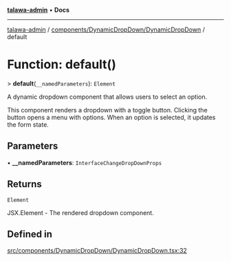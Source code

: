 [**talawa-admin**](../../../../README.md) • **Docs**

***

[talawa-admin](../../../../modules.md) / [components/DynamicDropDown/DynamicDropDown](../README.md) / default

# Function: default()

\> **default**(`__namedParameters`): `Element`

A dynamic dropdown component that allows users to select an option.

This component renders a dropdown with a toggle button. Clicking the button
opens a menu with options. When an option is selected, it updates the form state.

## Parameters

• **\_\_namedParameters**: `InterfaceChangeDropDownProps`

## Returns

`Element`

JSX.Element - The rendered dropdown component.

## Defined in

[src/components/DynamicDropDown/DynamicDropDown.tsx:32](https://github.com/PalisadoesFoundation/talawa-admin/blob/9dd5d7fd647f8a7c9e1c1e14bf645b71b32c51c2/src/components/DynamicDropDown/DynamicDropDown.tsx#L32)

